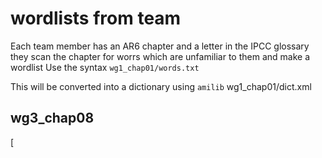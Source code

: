 # wordlists from team

Each team member has an AR6 chapter and a letter in the IPCC glossary
they scan the chapter for worrs which are unfamiliar to them and make a wordlist
Use the syntax `wg1_chap01/words.txt`

This will be converted into a dictionary using `amilib`
wg1_chap01/dict.xml

## wg3_chap08

[
